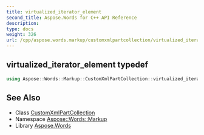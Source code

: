 ```yaml
---
title: virtualized_iterator_element
second_title: Aspose.Words for C++ API Reference
description: 
type: docs
weight: 326
url: /cpp/aspose.words.markup/customxmlpartcollection/virtualized_iterator_element/
---
```

## virtualized_iterator_element typedef




```cpp
using Aspose::Words::Markup::CustomXmlPartCollection::virtualized_iterator_element =  typename iterator_holder_type::virtualized_iterator_element
```

## See Also

* Class [CustomXmlPartCollection](../)
* Namespace [Aspose::Words::Markup](../../)
* Library [Aspose.Words](../../../)
